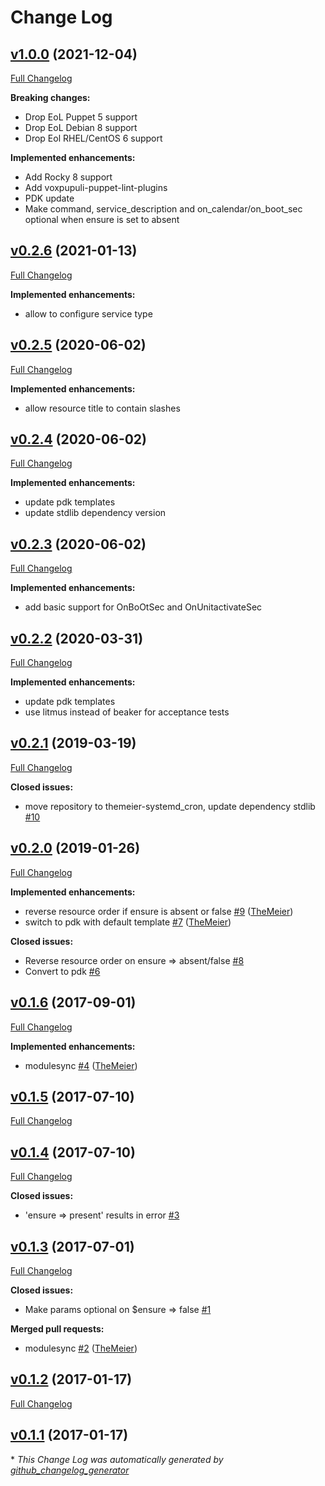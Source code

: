# Change Log

## [v1.0.0](https://github.com/TheMeier/themeier-systemd_cron/tree/v1.0.0) (2021-12-04)
[Full Changelog](https://github.com/TheMeier/themeier-systemd_cron/compare/v0.2.5...v0.2.5)


**Breaking changes:**

- Drop EoL Puppet 5 support
- Drop EoL Debian 8 support
- Drop Eol RHEL/CentOS 6 support


**Implemented enhancements:**

- Add Rocky 8 support
- Add voxpupuli-puppet-lint-plugins
- PDK update 
- Make command, service_description and on_calendar/on_boot_sec optional when ensure is set to absent 


## [v0.2.6](https://github.com/TheMeier/themeier-systemd_cron/tree/v0.2.6) (2021-01-13)
[Full Changelog](https://github.com/TheMeier/themeier-systemd_cron/compare/v0.2.5...v0.2.5)

**Implemented enhancements:**

- allow to configure service type

## [v0.2.5](https://github.com/TheMeier/themeier-systemd_cron/tree/v0.2.5) (2020-06-02)
[Full Changelog](https://github.com/TheMeier/themeier-systemd_cron/compare/v0.2.4...v0.2.5)

**Implemented enhancements:**

- allow resource title to contain slashes

## [v0.2.4](https://github.com/TheMeier/themeier-systemd_cron/tree/v0.2.4) (2020-06-02)
[Full Changelog](https://github.com/TheMeier/themeier-systemd_cron/compare/v0.2.3...v0.2.4)

**Implemented enhancements:**

- update pdk templates
- update stdlib dependency version

## [v0.2.3](https://github.com/TheMeier/themeier-systemd_cron/tree/v0.2.3) (2020-06-02)
[Full Changelog](https://github.com/TheMeier/themeier-systemd_cron/compare/v0.2.2...v0.2.3)

**Implemented enhancements:**

- add basic support for OnBoOtSec and OnUnitactivateSec

## [v0.2.2](https://github.com/TheMeier/themeier-systemd_cron/tree/v0.2.2) (2020-03-31)
[Full Changelog](https://github.com/TheMeier/themeier-systemd_cron/compare/v0.2.1...v0.2.2)

**Implemented enhancements:**

- update pdk templates
- use litmus instead of beaker for acceptance tests

## [v0.2.1](https://github.com/TheMeier/themeier-systemd_cron/tree/v0.2.1) (2019-03-19)
[Full Changelog](https://github.com/TheMeier/themeier-systemd_cron/compare/v0.2.0...v0.2.1)

**Closed issues:**

- move repository to themeier-systemd\_cron, update dependency stdlib [\#10](https://github.com/TheMeier/themeier-systemd_cron/issues/10)

## [v0.2.0](https://github.com/TheMeier/themeier-systemd_cron/tree/v0.2.0) (2019-01-26)
[Full Changelog](https://github.com/TheMeier/themeier-systemd_cron/compare/v0.1.6...v0.2.0)

**Implemented enhancements:**

- reverse resource order if ensure is absent or false [\#9](https://github.com/TheMeier/themeier-systemd_cron/pull/9) ([TheMeier](https://github.com/TheMeier))
- switch to pdk with default template [\#7](https://github.com/TheMeier/themeier-systemd_cron/pull/7) ([TheMeier](https://github.com/TheMeier))

**Closed issues:**

- Reverse resource order on ensure =\> absent/false [\#8](https://github.com/TheMeier/themeier-systemd_cron/issues/8)
- Convert to pdk [\#6](https://github.com/TheMeier/themeier-systemd_cron/issues/6)

## [v0.1.6](https://github.com/TheMeier/themeier-systemd_cron/tree/v0.1.6) (2017-09-01)
[Full Changelog](https://github.com/TheMeier/themeier-systemd_cron/compare/v0.1.5...v0.1.6)

**Implemented enhancements:**

- modulesync [\#4](https://github.com/TheMeier/themeier-systemd_cron/pull/4) ([TheMeier](https://github.com/TheMeier))

## [v0.1.5](https://github.com/TheMeier/themeier-systemd_cron/tree/v0.1.5) (2017-07-10)
[Full Changelog](https://github.com/TheMeier/themeier-systemd_cron/compare/v0.1.4...v0.1.5)

## [v0.1.4](https://github.com/TheMeier/themeier-systemd_cron/tree/v0.1.4) (2017-07-10)
[Full Changelog](https://github.com/TheMeier/themeier-systemd_cron/compare/v0.1.3...v0.1.4)

**Closed issues:**

- 'ensure =\> present' results in error [\#3](https://github.com/TheMeier/themeier-systemd_cron/issues/3)

## [v0.1.3](https://github.com/TheMeier/themeier-systemd_cron/tree/v0.1.3) (2017-07-01)
[Full Changelog](https://github.com/TheMeier/themeier-systemd_cron/compare/v0.1.2...v0.1.3)

**Closed issues:**

- Make params optional on $ensure =\> false [\#1](https://github.com/TheMeier/themeier-systemd_cron/issues/1)

**Merged pull requests:**

- modulesync [\#2](https://github.com/TheMeier/themeier-systemd_cron/pull/2) ([TheMeier](https://github.com/TheMeier))

## [v0.1.2](https://github.com/TheMeier/themeier-systemd_cron/tree/v0.1.2) (2017-01-17)
[Full Changelog](https://github.com/TheMeier/themeier-systemd_cron/compare/v0.1.1...v0.1.2)

## [v0.1.1](https://github.com/TheMeier/themeier-systemd_cron/tree/v0.1.1) (2017-01-17)


\* *This Change Log was automatically generated by [github_changelog_generator](https://github.com/skywinder/Github-Changelog-Generator)*
